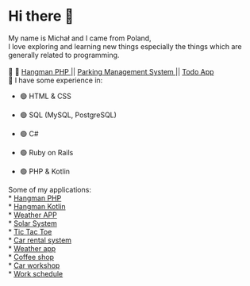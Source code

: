 # Hi there 👋 
  My name is Michał and I came from Poland, \
  I love exploring and learning new things especially the things which are generally related to programming. \
   \
 🌱 
 🔭 [Hangman PHP ](https://github.com/Michal0002/hangmanGame-php) || [Parking Management System ](https://github.com/Michal0002/ParkingManagementSystem) || [Todo App ](https://github.com/Michal0002/Todo-app) \
 🧩 I have some experience in:
* 🟢 HTML & CSS 
 
* 🟢 SQL (MySQL, PostgreSQL)
	
* 🟢 C#

* 🟢 Ruby on Rails

* 🟢 PHP & Kotlin


Some of my applications:\
	* [Hangman PHP ](https://github.com/Michal0002/hangmanGame-php) \
	* [Hangman Kotlin ](https://github.com/Michal0002/hangmanGame-kotlin) \
	* [Weather APP ](https://github.com/Michal0002/WeatherApp) \
	* [Solar System](https://www.manticore.uni.lodz.pl/~mkasperk/) \
 	* [Tic Tac Toe](https://github.com/Michal0002/TicTacToe) \
	* [Car rental system](https://github.com/Michal0002/SQL-car-rental-system) \
	* [Weather app](https://github.com/Michal0002/WeatherApp) \
	* [Coffee shop](https://github.com/Michal0002/Csharp-coffee-shop) \
	* [Car workshop](https://github.com/Michal0002/Csharp-car-workshop) \
	* [Work schedule](https://github.com/Michal0002/Csharp-work-schedule) 
